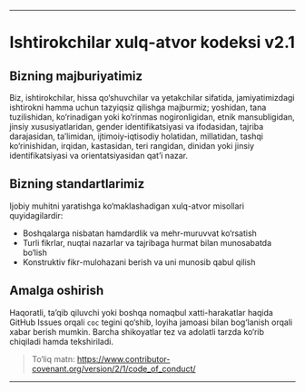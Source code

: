 -----
# Ishtirokchilar xulq-atvor kodeksi v2.1

## Bizning majburiyatimiz
Biz, ishtirokchilar, hissa qo‘shuvchilar va yetakchilar sifatida, jamiyatimizdagi ishtirokni hamma uchun tazyiqsiz qilishga majburmiz; yoshidan, tana tuzilishidan, ko‘rinadigan yoki ko‘rinmas nogironligidan, etnik mansubligidan, jinsiy xususiyatlaridan, gender identifikatsiyasi va ifodasidan, tajriba darajasidan, ta’limidan, ijtimoiy-iqtisodiy holatidan, millatidan, tashqi ko‘rinishidan, irqidan, kastasidan, teri rangidan, dinidan yoki jinsiy identifikatsiyasi va orientatsiyasidan qat’i nazar.

## Bizning standartlarimiz
Ijobiy muhitni yaratishga ko‘maklashadigan xulq-atvor misollari quyidagilardir:
- Boshqalarga nisbatan hamdardlik va mehr-muruvvat ko‘rsatish
- Turli fikrlar, nuqtai nazarlar va tajribaga hurmat bilan munosabatda bo‘lish
- Konstruktiv fikr-mulohazani berish va uni munosib qabul qilish

## Amalga oshirish
Haqoratli, ta’qib qiluvchi yoki boshqa nomaqbul xatti-harakatlar haqida GitHub Issues orqali `coc` tegini qo‘shib, loyiha jamoasi bilan bog‘lanish orqali xabar berish mumkin. Barcha shikoyatlar tez va adolatli tarzda ko‘rib chiqiladi hamda tekshiriladi.

> To‘liq matn: https://www.contributor-covenant.org/version/2/1/code_of_conduct/
-----